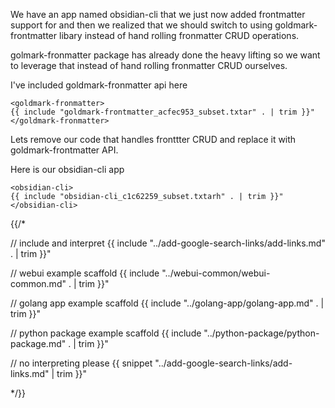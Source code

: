 We have an app named obsidian-cli that we just now added frontmatter support for and then we realized that we should switch to 
using goldmark-frontmatter libary instead of hand rolling fronmatter CRUD operations.

golmark-fronmatter package has already done the heavy lifting so we want to leverage that instead of hand rolling fronmatter CRUD ourselves.

I've included goldmark-fronmatter api here
```
<goldmark-fronmatter>
{{ include "goldmark-frontmatter_acfec953_subset.txtar" . | trim }}"
</goldmark-fronmatter>
```

Lets remove our code that handles fronttter CRUD and replace it with goldmark-frontmatter API.

Here is our obsidian-cli app 
```
<obsidian-cli>
{{ include "obsidian-cli_c1c62259_subset.txtarh" . | trim }}"
</obsidian-cli>
```


{{/*

// include and interpret
{{ include "../add-google-search-links/add-links.md" . | trim }}"

// webui example scaffold
{{ include "../webui-common/webui-common.md" . | trim }}"

// golang app example scaffold
{{ include "../golang-app/golang-app.md" . | trim }}"

// python package example scaffold
{{ include "../python-package/python-package.md" . | trim }}"

// no interpreting please
{{ snippet "../add-google-search-links/add-links.md" | trim }}"

*/}}